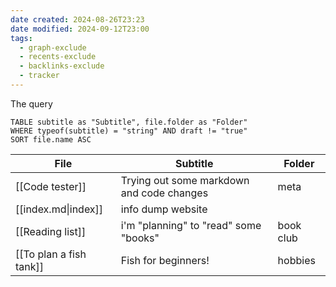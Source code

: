 ```yaml
---
date created: 2024-08-26T23:23
date modified: 2024-09-12T23:00
tags:
  - graph-exclude
  - recents-exclude
  - backlinks-exclude
  - tracker
---
```


The query

```
TABLE subtitle as "Subtitle", file.folder as "Folder"
WHERE typeof(subtitle) = "string" AND draft != "true"
SORT file.name ASC
```

<!-- QueryToSerialize: TABLE subtitle as "Subtitle", file.folder as "Folder" WHERE typeof(subtitle) = "string" AND draft != "true" SORT file.name ASC -->
<!-- SerializedQuery: TABLE subtitle as "Subtitle", file.folder as "Folder" WHERE typeof(subtitle) = "string" AND draft != "true" SORT file.name ASC -->

| File                                                    | Subtitle                                  | Folder    |
| ------------------------------------------------------- | ----------------------------------------- | --------- |
| [[Code tester]]                    | Trying out some markdown and code changes | meta      |
| [[index.md\|index]]                                     | info dump website                         |           |
| [[Reading list]]             | i'm "planning" to "read" some "books"     | book club |
| [[To plan a fish tank]] | Fish for beginners!                       | hobbies   |
<!-- SerializedQuery END -->
